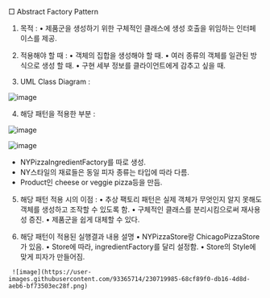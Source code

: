 
□ Abstract Factory Pattern
   1. 목적 : 
     • 제품군을 생성하기 위한 구체적인 클래스에 생성 호출을 위임하는
       인터페이스를 제공.

   2. 적용해야 할 때 : 
     • 객체의 집합을 생성해야 할 때.
     • 여러 종류의 객체를 일관된 방식으로 생성 할 때.
     • 구현 세부 정보를 클라이언트에게 감추고 싶을 때.

   3. UML Class Diagram : 
   
   ![image](https://user-images.githubusercontent.com/93365714/230719905-cfdeafe2-f01e-4bef-9578-d7ed3b19d5c1.png)

   4. 해당 패턴을 적용한 부분 :



   ![image](https://user-images.githubusercontent.com/93365714/230719935-6a1fd772-29d4-4214-8856-f9b3b45d24ba.png)

   ![image](https://user-images.githubusercontent.com/93365714/230719936-b11d08ca-b173-47a5-aead-36325f4579db.png)

   
   - NYPizzaIngredientFactory를 따로 생성.
   - NY스타일의 재료들은 동일 피자 종류는 타입에 따라 다름.
   - Product인 cheese or veggie pizza등을 만듬.

 5. 해당 패턴 적용 시의 이점 :
     • 추상 팩토리 패턴은 실제 객체가 무엇인지 알지 못해도
       객체를 생성하고 조작할 수 있도록 함.
     • 구체적인 클래스를 분리시킴으로써 재사용성 증진.
     • 제품군을 쉽게 대체할 수 있다.

   6. 해당 패턴이 적용된 실행결과 내용 설명
     • NYPizzaStore랑 ChicagoPizzaStore가 있음.
     • Store에 따라, ingredientFactory를 달리 설정함.
     • Store의 Style에 맞게 피자가 만들어짐.
     
     
     ![image](https://user-images.githubusercontent.com/93365714/230719985-68cf89f0-db16-4d8d-aeb6-bf73503ec28f.png)

